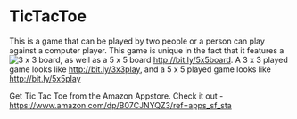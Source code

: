 # TicTacToe
This is a game that can be played by two people or a person can play against a computer player. This game is unique in the fact that it features a ![3 x 3 board](http://bit.ly/3x3board?raw=true), as well as a 5 x 5 board http://bit.ly/5x5board. A 3 x 3 played game looks like http://bit.ly/3x3play, and a 5 x 5 played game looks like http://bit.ly/5x5play

Get Tic Tac Toe from the Amazon Appstore. Check it out - https://www.amazon.com/dp/B07CJNYQZ3/ref=apps_sf_sta

